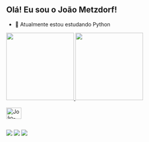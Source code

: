 ## Olá! Eu sou o João Metzdorf!

- 🌱 Atualmente estou estudando Python

<div>
  <a href="https://github.com/joaometzdorf">
    <img height="180em" src="https://github-readme-stats.vercel.app/api?username=joaometzdorf&count_private=true&show_icons=true&theme=omni"/>
    <img height="180em" src="https://github-readme-stats.vercel.app/api/top-langs/?username=joaometzdorf&layout=compact&hide=sass,scss&theme=omni"/>
</div>
<div style="display: inline_block"><br>
  <img align="center" alt="João-HTML" height="30" width="40" src="https://cdn.jsdelivr.net/gh/devicons/devicon/icons/html5/python-original.svg">
</div>

##

<div>
  <a href="mailto:joaovictormetzdorf@gmail.com" target="_blank"><img src="https://img.shields.io/badge/Gmail-D14836?style=for-the-badge&logo=gmail&logoColor=white" target="blank"></a>
  <a href="https://www.instagram.com/joaometzdorf" target="_blank"><img src="https://img.shields.io/badge/Instagram-E4405F?style=for-the-badge&logo=instagram&logoColor=white" target="blank"></a>
  <a href="https://www.linkedin.com/in/joaometzdorf/" target="_blank"><img src="https://img.shields.io/badge/LinkedIn-0077B5?style=for-the-badge&logo=linkedin&logoColor=white" target="blank"></a>

</div>

